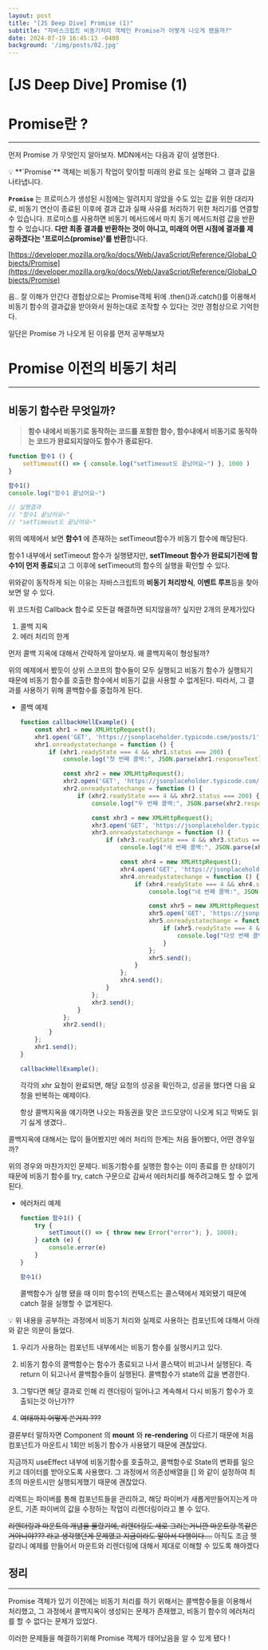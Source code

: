 ```yaml
---
layout: post
title: "[JS Deep Dive] Promise (1)"
subtitle: "자바스크립트 비동기처리 객체인 Promise가 어떻게 나오게 됐을까?"
date: 2024-07-19 16:45:13 -0400
background: '/img/posts/02.jpg'
---
```


# [JS Deep Dive] Promise (1)

# Promise란 ?

---

먼저 Promise 가 무엇인지 알아보자.  MDN에서는 다음과 같이 설명한다.

<aside>
💡 **`Promise`** 객체는 비동기 작업이 맞이할 미래의 완료 또는 실패와 그 결과 값을 나타냅니다.

**`Promise`** 는 프로미스가 생성된 시점에는 알려지지 않았을 수도 있는 값을 위한 대리자로, 비동기 연산이 종료된 이후에 결과 값과 실패 사유를 처리하기 위한 처리기를 연결할 수 있습니다. 프로미스를 사용하면 비동기 메서드에서 마치 동기 메서드처럼 값을 반환할 수 있습니다. **다만 최종 결과를 반환하는 것이 아니고, 미래의 어떤 시점에 결과를 제공하겠다는 '프로미스(promise)'를 반환**합니다.

[https://developer.mozilla.org/ko/docs/Web/JavaScript/Reference/Global_Objects/Promise](https://developer.mozilla.org/ko/docs/Web/JavaScript/Reference/Global_Objects/Promise)

</aside>

 

음.. 잘 이해가 안간다 경험상으로는 Promise객체 뒤에 .then()과.catch()를 이용해서 비동기 함수의 결과값을 받아와서 원하는대로 조작할 수 있다는 것만 경험상으로 기억한다.

일단은 Promise 가 나오게 된 이유를 먼저 공부해보자

# Promise 이전의 비동기 처리

---

## 비동기 함수란 무엇일까?

> **함수 내에서 비동기로 동작하는 코드를 포함한 함수, 함수내에서 비동기로 동작하는 코드가 완료되지않아도 함수가 종료된다.**
> 

```jsx
function 함수1 () {
	setTimeout(() => { console.log("setTimeout도 끝났어요~") }, 1000 )
}

함수1()
console.log("함수1 끝났어요~")

// 실행결과 
// "함수1 끝났어요~"
// "setTimeout도 끝났어요~"
```

위의 예제에서 보면 **함수1** 에 존재하는  setTimeout함수가 비동기 함수에 해당된다.

함수1 내부에서 setTimeout 함수가 실행됐지만, **setTImeout 함수가 완료되기전에 함수1이 먼저 종료**되고 그 이후에 setTimeout의 함수의 실행을 확인할 수 있다.

위와같이 동작하게 되는 이유는 자바스크립트의 **비동기 처리방식**, **이벤트 루프**등을 찾아보면 알 수 있다.

위 코드처럼 Callback 함수로 모든걸 해결하면 되지않을까? 싶지만 2개의 문제가있다

1. 콜백 지옥
2. 에러 처리의 한계

먼저 콜백 지옥에 대해서 간략하게 알아보자. 왜 콜백지옥이 형성될까?  

위의 예제에서 봤듯이 상위 스코프의 함수들이 모두 실행되고 비동기 함수가 실행되기 때문에 비동기 함수를 호출한 함수에서 비동기 값을 사용할 수 없게된다. 따라서, 그 결과를 사용하기 위해 콜백함수를  중첩하게 된다.

- 콜백 예제
    
    ```jsx
    function callbackHellExample() {
        const xhr1 = new XMLHttpRequest();
        xhr1.open('GET', 'https://jsonplaceholder.typicode.com/posts/1', true);
        xhr1.onreadystatechange = function () {
            if (xhr1.readyState === 4 && xhr1.status === 200) {
                console.log("첫 번째 콜백:", JSON.parse(xhr1.responseText));
    
                const xhr2 = new XMLHttpRequest();
                xhr2.open('GET', 'https://jsonplaceholder.typicode.com/posts/2', true);
                xhr2.onreadystatechange = function () {
                    if (xhr2.readyState === 4 && xhr2.status === 200) {
                        console.log("두 번째 콜백:", JSON.parse(xhr2.responseText));
    
                        const xhr3 = new XMLHttpRequest();
                        xhr3.open('GET', 'https://jsonplaceholder.typicode.com/posts/3', true);
                        xhr3.onreadystatechange = function () {
                            if (xhr3.readyState === 4 && xhr3.status === 200) {
                                console.log("세 번째 콜백:", JSON.parse(xhr3.responseText));
    
                                const xhr4 = new XMLHttpRequest();
                                xhr4.open('GET', 'https://jsonplaceholder.typicode.com/posts/4', true);
                                xhr4.onreadystatechange = function () {
                                    if (xhr4.readyState === 4 && xhr4.status === 200) {
                                        console.log("네 번째 콜백:", JSON.parse(xhr4.responseText));
    
                                        const xhr5 = new XMLHttpRequest();
                                        xhr5.open('GET', 'https://jsonplaceholder.typicode.com/posts/5', true);
                                        xhr5.onreadystatechange = function () {
                                            if (xhr5.readyState === 4 && xhr5.status === 200) {
                                                console.log("다섯 번째 콜백:", JSON.parse(xhr5.responseText));
                                            }
                                        };
                                        xhr5.send();
                                    }
                                };
                                xhr4.send();
                            }
                        };
                        xhr3.send();
                    }
                };
                xhr2.send();
            }
        };
        xhr1.send();
    }
    
    callbackHellExample();
    
    ```
    
    각각의 xhr 요청이 완료되면, 해당 요청의 성공을 확인하고, 성공을 했다면 다음 요청을 반복하는 예제이다.
    
    항상 콜백지옥을 얘기하면 나오는 파동권을 맞은 코드모양이 나오게 되고 딱봐도 읽기 싫게 생겼다..
    

콜백지옥에 대해서는 많이 들어봤지만 에러 처리의 한계는 처음 들어봤다, 어떤 경우일까?

위의 경우와 마찬가지인 문제다. 비동기함수를 실행한 함수는 이미 종료를 한 상태이기 때문에 비동기 함수를 try, catch 구문으로 감싸서 에러처리를 해주려고해도 할 수 없게된다.

- 에러처리 예제
    
    ```jsx
    function 함수1() {
    	try {
    		setTimout(() => { throw new Error("error"); }, 1000);
    	} catch (e) {
    		console.error(e)
    	}
    }
    
    함수1()
    ```
    
    콜백함수가 실행 됐을 때 이미 함수1의 컨텍스트는 콜스택에서 제외됐기 때문에 catch 절을 실행할 수 없게된다.
    

 

<aside>
💡 위 내용을 공부하는 과정에서 비동기 처리와 실제로 사용하는 컴포넌트에 대해서 아래와 같은 의문이 들었다.

1.  우리가 사용하는 컴포넌트 내부에서는 비동기 함수를 실행시키고 있다.

2. 비동기 함수의 콜백함수는 함수가 종료되고 나서 콜스택이 비고나서 실행된다. 즉 return 이 되고나서 콜백함수들이 실행된다. 콜백함수가 state의 값을 변경한다.
 
3. 그렇다면 해당 결과로 인해 리 렌더링이 일어나고 계속해서 다시 비동기 함수가 호출되는것 아닌가??

4. ~~여태까지 어떻게 쓴거지 ???~~

결론부터 말하자면 Component 의 **mount** 와 **re-rendering** 이 다르기 때문에 처음 컴포넌트가 마운트시 1회만 비동기 함수가 사용됐기 때문에 괜찮았다.

지금까지 useEffect 내부에 비동기함수를 호출하고, 콜백함수로 State의 변화를 일으키고 데이터를 받아오도록 사용했다. 그 과정에서 의존성배열을 [] 와 같이 설정하여 최초의 마운트시만 실행되게했기 때문에 괜찮았다. 

리액트는 파이버를 통해 컴포넌트들을 관리하고, 해당 파이버가 새롭게만들어지는게 마운트, 기존 파이버의 값을 수정하는 작업이 리렌더링이라고 볼 수 있다.

~~리렌더링과 마운트의 개념을 몰랐기에, 리렌더링도 새로 그리는거니깐 마운트랑 똑같은거아니야??? 라고 생각했던게 문제였고 지금이라도 알아서 다행이다….~~ 아직도 조금 헷갈리니 예제를 만들어서 마운트와 리렌더링에 대해서 제대로 이해할 수 있도록 해야겠다

</aside>

## 정리

---

Promise 객체가 있기 이전에는 비동기 처리를 하기 위해서는 콜백함수들을 이용해서 처리했고, 그 과정에서 콜백지옥이 생성되는 문제가 존재했고, 비동기 함수의 에러처리를 할 수 없다는 문제가 있었다.

이러한 문제들을 해결하기위해 Promise 객체가 태어났음을 알 수 있게 됐다 !